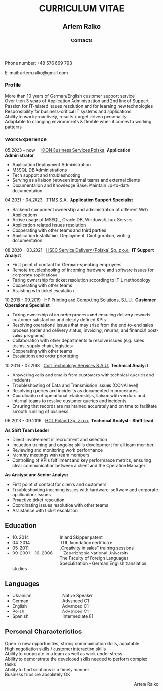 <body>
        <h1 align="center">CURRICULUM VITAE</h1>
    </header>
    <div class="container">
        <section class="bio">
            <h2 align="center">Artem Ralko</h2>
        <header>
        <h3>Contacts</h3>
    </header>
             <p>Phone number:	+48 576 669 793</p>
             <p>E-mail:		artem.ralko@gmail.com</p>
      <h3>Profile</h3>
            <p>More than 10 years of German/English customer support service <br>
            Over then 3 years of Application Administration and 2nd line of Support <br>
            Passion for IT-related issues resolution and for learning new technologies <br>
            Responsibility for business-critical IT systems and applications <br>
            Ability to work proactively, results-/target-driven personality <br>
            Adaptable to changing environments & flexible when it comes to working patterns <br> </p>
        <h3>Work Experience</h3>
<p>05.2023 - now &emsp; <a href="https://www.kiongroup.com/en/Landing-Pages/KION-Business-Services-Polska/">KION Business Services Polska</a>&nbsp;
    <b>Application Administrator</b>
                <ul>
                <li>Application Deployment Administration</li>
                <li>MSSQL DB Administrations</li>
                <li>Tech support and troubleshooting</li>
                <li>Serving as a liaison between internal teams and external clients</li>
                <li>Documentation and Knowledge Base: Maintain up-to-date documentation</li>
            </ul>
<p>04.2021 - 04.2023 &nbsp; <a href="https://www.kiongroup.com/en/Landing-Pages/KION-Business-Services-Polska/">TTMS S.A.</a>&nbsp;
    <b>Application Support Specialist</b>
                <ul>
                <li>Backend component ownership and administration of different Web Applications</li>
                <li>Active usage of MSSQL, Oracle DB, Windows/Linux Servers</li>
                <li>Application-related issues resolution</li>
                <li>Cooperating with other teams and third parties</li>
                <li>Application Installation, Deployment, Configuration, writing documentation</li>
            </ul>  
<p>08.2020 - 03.2021 &nbsp; <a href="https://www.about.hsbc.pl/pl-pl/hsbc-in-poland/hsbc-service-delivery">HSBC Service Delivery (Polska) Sp. z o.o.</a>&nbsp;
    <b>IT Support Analyst</b>
                <ul>
                <li>First point of contact for German-speaking employees</li>
                <li>Remote troubleshooting of incoming hardware and software issues for corporate applications</li>
                <li>Taking ownership for ticket resolution according to ITIL methodology</li>
                <li>Cooperating with other teams</li>
                <li>Assisting with ticket escalation</li>
            </ul>
<p>10.2018 - 09.2019 &nbsp; <a href="https://www.about.hsbc.pl/pl-pl/hsbc-in-poland/hsbc-service-delivery">HP Printing and Computing Solutions, S.L.U.</a>&nbsp;
    <b>Customer Operations Specialist</b>
                <ul>
                <li>Taking ownership of an order process and ensuring delivery towards customer satisfaction and clearly defined KPIs</li>
                <li>Resolving operational issues that may arise from the end-to-end sales process (order and delivery status, invoicing, returns, and financial post-sales programs)</li>
                <li>Collaboration with other departments to resolve issues (e.g. sales teams, supply chain, logistics)</li>
                <li>Cooperating with other teams</li>
                <li>Escalations and order prioritizing</li>
            </ul>
<p>10.2016 - 07.2018 &nbsp; <a href="https://www.colt.net/">Colt Technology Services S.A.U.</a>&nbsp;
    <b>Technical Analyst</b>
                <ul>
                <li>Answering calls and emails from customers with technical queries and incidents</li>
                <li>Troubleshooting of Data and Transmission issues (CCNA level)</li>
                <li>Resolving queries and incidents as documented in procedures</li>
                <li>Coordination of operational relationships, liaison with vendors and internal teams to resolve customer queries and incidents</li>
                <li>Ensuring that records are maintained accurately and on time to facilitate smooth running of business</li>
            </ul>
<p>06.2013 - 09.2016 &nbsp; <a href="https://www.hcltech.com/geo-presence/poland">HCL Poland Sp. z o.o.</a>&nbsp;
    <b>Technical Analyst - Shift Lead</b>
    <p></p>
    <b>As Shift Team Leader</b>
       <ul>
                <li>Direct involvement in recruitment and selection</li>
                <li>Induction training and ongoing skills development for all team member</li>
                <li>Reviewing and monitoring work performance </li>
                <li>Monthly meetings with team members</li>
                <li>Controlling of KPIs fulfillment and key performance metrics, ensuring clear communication between a client and the Operation Manager</li>
            </ul>
    <b>As Analyst and Senior Analyst</b>
                <ul>
                <li>First point of contact for clients and customers</li>
                <li>Troubleshooting incoming issues with hardware, software and corporate applications issues</li>
                <li>Proactive ticket resolution</li>
                <li>Coordinating issues resolution with other teams</li>
                <li>Assistance with ticket escalation</li>
            </ul>
        </section>
        <section class="Education">
            <h2>Education</h2>
            <ul>
                <li>10. 2014 &emsp;&emsp;&emsp;&emsp;&emsp;&emsp;&emsp;Inland Skipper patent</li>
                <li>04. 2014 &emsp;&emsp;&emsp;&emsp;&emsp;&emsp;&emsp;ITIL foundation certificate </li>
                <li>05. 2011 &emsp;&emsp;&emsp;&emsp;&emsp;&emsp;&emsp;„Creativity in sales” training sessions </li>
                <li>09. 2001 – 06. 2006 &emsp;&emsp;&nbsp;Zaporizhzhia National University<br>
  &emsp;&emsp;&emsp;&emsp;&emsp;&emsp;&emsp;&emsp;&emsp;&emsp; &nbsp; &nbsp;The Faculty of Foreign Languages<br> 
 &emsp;&emsp;&emsp;&emsp;&emsp;&emsp;&emsp;&emsp;&emsp;&emsp; &nbsp; &nbsp;Specialization – German/English translation studies 
</li>
            </ul>
        </section>
        <section class="languages">
            <h2>Languages</h2>
            <ul>
                <li>Ukrainian &emsp;&emsp;&emsp;&emsp;&emsp;&emsp;&emsp;Native Speaker</li>
                <li>German&emsp;&emsp;&emsp;&emsp;&emsp;&emsp;&emsp;&ensp;&ensp;Advanced C1</li>
                <li>English&emsp;&emsp;&emsp;&emsp;&emsp;&emsp;&emsp;&nbsp;&ensp;&ensp;Advanced C1</li>
                <li>Polish &emsp;&emsp;&emsp;&emsp;&emsp;&emsp;&emsp;&nbsp;&emsp; Advanced C1</li>
                <li>Spanish&emsp;&emsp;&emsp;&emsp;&emsp;&emsp;&emsp;&ensp;&ensp;Intermediate B1</li>
            </ul>
        </section>
    <section class="Personal Characteristics">
            <h2>Personal Characteristics</h2>
            <p>Open to new opportunities, strong communication skills, adaptable<br>
            High negotiation skills / customer interaction skills<br>
            Ability to cooperate in a team as well as work under stress<br>
            Ability to demonstrate the developed skills needed to perform complex tasks<br>
            Ability to find solutions in a timely manner<br>
            Business trips are absolutely OK<br> </p>
        </section>
            <div align="right">
Artem Ralko
</div>
    </div>
</body>
